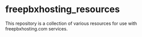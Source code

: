 # freepbxhosting_resources
This repository is a collection of various resources for use with freepbxhosting.com services.
